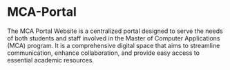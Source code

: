 # MCA-Portal
The MCA Portal Website is a centralized portal designed to serve the needs of both students and staff involved in the Master of Computer Applications (MCA) program. It is a comprehensive digital space that aims to streamline communication, enhance collaboration, and provide easy access to essential academic resources.
